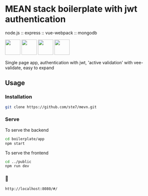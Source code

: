 # MEAN stack boilerplate with jwt authentication

node.js :: express :: vue-webpack :: mongodb

 <img src="https://upload.wikimedia.org/wikipedia/commons/6/64/Expressjs.png" height="50">   <img src="https://upload.wikimedia.org/wikipedia/commons/thumb/7/7e/Node.js_logo_2015.svg/2000px-Node.js_logo_2015.svg.png" height="50">  <img src="https://webassets.mongodb.com/_com_assets/cms/mongodb-logo-rgb-j6w271g1xn.jpg" height="50">   <img src="https://upload.wikimedia.org/wikipedia/commons/f/f1/Vue.png" height="50">
 
Single page app, authentication with jwt, 'active validation' with vee-validate, easy to expand

## Usage
### Installation
```sh
git clone https://github.com/ste7/mevn.git
```
### Serve
To serve the backend
```sh
cd boilerplate/app
npm start
``` 
To serve the frontend
```sh
cd ../public
npm run dev
``` 
### 🚀 
```sh
http://localhost:8080/#/
``` 